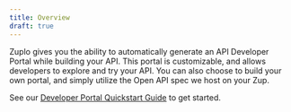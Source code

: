 ```yaml
---
title: Overview
draft: true
---
```


Zuplo gives you the ability to automatically generate an API Developer Portal while building your API. This portal is customizable, and allows developers to explore and try your API. You can also choose to build your own portal, and simply utilize the Open API spec we host on your Zup.

See our [Developer Portal Quickstart Guide](/docs/quickstarts/instant-developer-portal) to get started.
